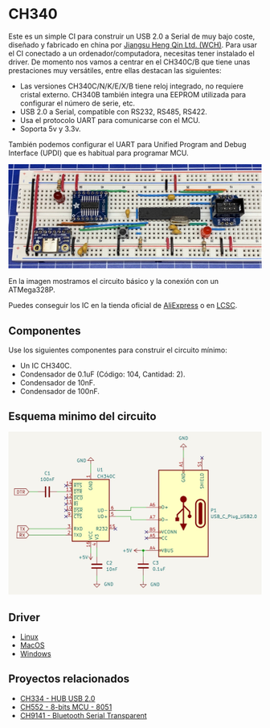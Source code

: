 # CH340

Este es un simple CI para construir un USB 2.0 a Serial de muy bajo coste, diseñado y fabricado en china por [Jiangsu Heng Qin Ltd. (WCH)](http://www.wch-ic.com). Para usar el CI conectado a un ordenador/computadora, necesitas tener instalado el driver. De momento nos vamos a centrar en el CH340C/B que tiene unas prestaciones muy versátiles, entre ellas destacan las siguientes:

- Las versiones CH340C/N/K/E/X/B tiene reloj integrado, no requiere cristal externo. CH340B también integra una EEPROM utilizada para configurar el número de serie, etc.
- USB 2.0 a Serial, compatible con RS232, RS485, RS422.
- Usa el protocolo UART para comunicarse con el MCU.
- Soporta 5v y 3.3v.

También podemos configurar el UART para Unified Program and Debug Interface (UPDI) que es habitual para programar MCU.

![](https://github.com/nicola-strappazzon/CH340/blob/main/img/minimal_protoboard.jpg?raw=true)

En la imagen mostramos el circuito básico y la conexión con un ATMega328P.

Puedes conseguir los IC en la tienda oficial de [AliExpress](https://wchofficialstore.es.aliexpress.com/store/1100367542) o en [LCSC](https://www.lcsc.com).

## Componentes

Use los siguientes componentes para construir el circuito mínimo:

- Un IC CH340C.
- Condensador de 0.1uF (Código: 104, Cantidad: 2).
- Condensador de 10nF.
- Condensador de 100nF.

## Esquema minimo del circuito

![](https://github.com/nicola-strappazzon/CH340/blob/main/img/minimal_schematic.jpg?raw=true)

## Driver

- [Linux](https://www.wch-ic.com/downloads/CH341SER_LINUX_ZIP.html)
- [MacOS](https://www.wch-ic.com/downloads/CH341SER_MAC_ZIP.html)
- [Windows](https://www.wch-ic.com/downloads/CH341SER_ZIP.html)

## Proyectos relacionados

- [CH334 - HUB USB 2.0](https://github.com/nicola-strappazzon/CH334)
- [CH552 - 8-bits MCU - 8051](https://github.com/nicola-strappazzon/CH552)
- [CH9141 - Bluetooth Serial Transparent](https://github.com/nicola-strappazzon/CH9141)
